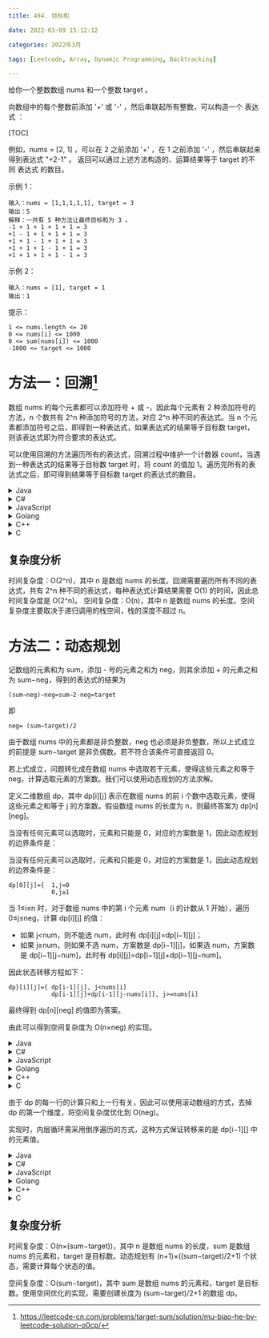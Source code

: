 ```yaml
---
title: 494. 目标和

date: 2022-03-09 15:12:12  

categories: 2022年3月

tags: [Leetcode, Array, Dynamic Programming, Backtracking]

---
```


给你一个整数数组 nums 和一个整数 target 。

向数组中的每个整数前添加 '+' 或 '-' ，然后串联起所有整数，可以构造一个 表达式 ：


<!-- more -->

[TOC]


例如，nums = [2, 1] ，可以在 2 之前添加 '+' ，在 1 之前添加 '-' ，然后串联起来得到表达式 "+2-1" 。
返回可以通过上述方法构造的、运算结果等于 target 的不同 表达式 的数目。



示例 1：

    输入：nums = [1,1,1,1,1], target = 3
    输出：5
    解释：一共有 5 种方法让最终目标和为 3 。
    -1 + 1 + 1 + 1 + 1 = 3
    +1 - 1 + 1 + 1 + 1 = 3
    +1 + 1 - 1 + 1 + 1 = 3
    +1 + 1 + 1 - 1 + 1 = 3
    +1 + 1 + 1 + 1 - 1 = 3
示例 2：

    输入：nums = [1], target = 1
    输出：1


提示：
    
    1 <= nums.length <= 20
    0 <= nums[i] <= 1000
    0 <= sum(nums[i]) <= 1000
    -1000 <= target <= 1000


# 方法一：回溯[^1]
数组 nums 的每个元素都可以添加符号 + 或 -，因此每个元素有 2 种添加符号的方法，n 个数共有 2^n 种添加符号的方法，对应 2^n 种不同的表达式。当 n 个元素都添加符号之后，即得到一种表达式，如果表达式的结果等于目标数 target，则该表达式即为符合要求的表达式。

可以使用回溯的方法遍历所有的表达式，回溯过程中维护一个计数器 count，当遇到一种表达式的结果等于目标数 target 时，将 count 的值加 1。遍历完所有的表达式之后，即可得到结果等于目标数 target 的表达式的数目。


<details>
    <summary>Java</summary>
    
```
class Solution {
    int count = 0;

    public int findTargetSumWays(int[] nums, int target) {
        backtrack(nums, target, 0, 0);
        return count;
    }

    public void backtrack(int[] nums, int target, int index, int sum) {
        if (index == nums.length) {
            if (sum == target) {
                count++;
            }
        } else {
            backtrack(nums, target, index + 1, sum + nums[index]);
            backtrack(nums, target, index + 1, sum - nums[index]);
        }
    }
}

```
</details>

<details>
    <summary>C#</summary>
    
```
public class Solution {
    int count = 0;

    public int FindTargetSumWays(int[] nums, int target) {
        Backtrack(nums, target, 0, 0);
        return count;
    }

    public void Backtrack(int[] nums, int target, int index, int sum) {
        if (index == nums.Length) {
            if (sum == target) {
                count++;
            }
        } else {
            Backtrack(nums, target, index + 1, sum + nums[index]);
            Backtrack(nums, target, index + 1, sum - nums[index]);
        }
    }
}

```
</details>

<details>
    <summary>JavaScript</summary>
    
```
var findTargetSumWays = function(nums, target) {
    let count = 0;
    const backtrack = (nums, target, index, sum) => {
        if (index === nums.length) {
            if (sum === target) {
                count++;
            }
        } else {
            backtrack(nums, target, index + 1, sum + nums[index]);
            backtrack(nums, target, index + 1, sum - nums[index]);
        }
    }
    
    backtrack(nums, target, 0, 0);
    return count;
};

```
</details>

<details>
    <summary>Golang</summary>
    
```
func findTargetSumWays(nums []int, target int) (count int) {
    var backtrack func(int, int)
    backtrack = func(index, sum int) {
        if index == len(nums) {
            if sum == target {
                count++
            }
            return
        }
        backtrack(index+1, sum+nums[index])
        backtrack(index+1, sum-nums[index])
    }
    backtrack(0, 0)
    return
}

```
</details>

<details>
    <summary>C++</summary>
    
```
class Solution {
public:
    int count = 0;

    int findTargetSumWays(vector<int>& nums, int target) {
        backtrack(nums, target, 0, 0);
        return count;
    }

    void backtrack(vector<int>& nums, int target, int index, int sum) {
        if (index == nums.size()) {
            if (sum == target) {
                count++;
            }
        } else {
            backtrack(nums, target, index + 1, sum + nums[index]);
            backtrack(nums, target, index + 1, sum - nums[index]);
        }
    }
};

```
</details>

<details>
    <summary>C</summary>
    
```
int count;

int findTargetSumWays(int* nums, int numsSize, int target) {
    count = 0;
    backtrack(nums, numsSize, target, 0, 0);
    return count;
}

void backtrack(int* nums, int numSize, int target, int index, int sum) {
    if (index == numSize) {
        if (sum == target) {
            count++;
        }
    } else {
        backtrack(nums, numSize, target, index + 1, sum + nums[index]);
        backtrack(nums, numSize, target, index + 1, sum - nums[index]);
    }
}

```
</details>

## 复杂度分析

时间复杂度：O(2^n)，其中 n 是数组 nums 的长度。回溯需要遍历所有不同的表达式，共有 2^n 种不同的表达式，每种表达式计算结果需要 O(1) 的时间，因此总时间复杂度是 O(2^n)。
空间复杂度：O(n)，其中 n 是数组 nums 的长度。空间复杂度主要取决于递归调用的栈空间，栈的深度不超过 n。

# 方法二：动态规划
记数组的元素和为 sum，添加 - 号的元素之和为 neg，则其余添加 + 的元素之和为 sum−neg，得到的表达式的结果为

    (sum−neg)−neg=sum−2⋅neg=target
即

    neg= (sum−target)/2

由于数组 nums 中的元素都是非负整数，neg 也必须是非负整数，所以上式成立的前提是 sum−target 是非负偶数。若不符合该条件可直接返回 0。

若上式成立，问题转化成在数组 nums 中选取若干元素，使得这些元素之和等于 neg，计算选取元素的方案数。我们可以使用动态规划的方法求解。

定义二维数组 dp，其中 dp[i][j] 表示在数组 nums 的前 i 个数中选取元素，使得这些元素之和等于 j 的方案数。假设数组 nums 的长度为 n，则最终答案为 dp[n][neg]。

当没有任何元素可以选取时，元素和只能是 0，对应的方案数是 1，因此动态规划的边界条件是：


当没有任何元素可以选取时，元素和只能是 0，对应的方案数是 1，因此动态规划的边界条件是：

    dp[0][j]={  1,j=0
                0,j≥1

当 1≤i≤n 时，对于数组 nums 中的第 i 个元素 num（i 的计数从 1 开始），遍历 0≤j≤neg，计算 dp[i][j] 的值：

- 如果 j<num，则不能选 num，此时有 dp[i][j]=dp[i−1][j]；
- 如果 j≥num，则如果不选 num，方案数是 dp[i−1][j]，如果选 num，方案数是 dp[i−1][j−num]，此时有 dp[i][j]=dp[i−1][j]+dp[i−1][j−num]。

因此状态转移方程如下：

    dp}[i][j]={ dp[i-1][j], j<nums[i]
                dp[i-1][j]+dp[i-1][j-nums[i]], j>=nums[i]

最终得到 dp[n][neg] 的值即为答案。

由此可以得到空间复杂度为 O(n×neg) 的实现。


<details>
    <summary>Java</summary>
    
```
class Solution {
    public int findTargetSumWays(int[] nums, int target) {
        int sum = 0;
        for (int num : nums) {
            sum += num;
        }
        int diff = sum - target;
        if (diff < 0 || diff % 2 != 0) {
            return 0;
        }
        int n = nums.length, neg = diff / 2;
        int[][] dp = new int[n + 1][neg + 1];
        dp[0][0] = 1;
        for (int i = 1; i <= n; i++) {
            int num = nums[i - 1];
            for (int j = 0; j <= neg; j++) {
                dp[i][j] = dp[i - 1][j];
                if (j >= num) {
                    dp[i][j] += dp[i - 1][j - num];
                }
            }
        }
        return dp[n][neg];
    }
}

```
</details>

<details>
    <summary>C#</summary>
    
```
public class Solution {
    public int FindTargetSumWays(int[] nums, int target) {
        int sum = 0;
        foreach (int num in nums) {
            sum += num;
        }
        int diff = sum - target;
        if (diff < 0 || diff % 2 != 0) {
            return 0;
        }
        int n = nums.Length, neg = diff / 2;
        int[,] dp = new int[n + 1, neg + 1];
        dp[0, 0] = 1;
        for (int i = 1; i <= n; i++) {
            int num = nums[i - 1];
            for (int j = 0; j <= neg; j++) {
                dp[i, j] = dp[i - 1, j];
                if (j >= num) {
                    dp[i, j] += dp[i - 1, j - num];
                }
            }
        }
        return dp[n, neg];
    }
}

```
</details>

<details>
    <summary>JavaScript</summary>
    
```
var findTargetSumWays = function(nums, target) {
    let sum = 0;
    for (const num of nums) {
        sum += num;
    }
    const diff = sum - target;
    if (diff < 0 || diff % 2 !== 0) {
        return 0;
    }
    const n = nums.length, neg = diff / 2;
    const dp = new Array(n + 1).fill(0).map(() => new Array(neg + 1).fill(0));
    dp[0][0] = 1;
    for (let i = 1; i <= n; i++) {
        const num = nums[i - 1];
        for (let j = 0; j <= neg; j++) {
            dp[i][j] = dp[i - 1][j];
            if (j >= num) {
                dp[i][j] += dp[i - 1][j - num];
            }
        }
    }
    return dp[n][neg];
};

```
</details>

<details>
    <summary>Golang</summary>
    
```
func findTargetSumWays(nums []int, target int) int {
    sum := 0
    for _, v := range nums {
        sum += v
    }
    diff := sum - target
    if diff < 0 || diff%2 == 1 {
        return 0
    }
    n, neg := len(nums), diff/2
    dp := make([][]int, n+1)
    for i := range dp {
        dp[i] = make([]int, neg+1)
    }
    dp[0][0] = 1
    for i, num := range nums {
        for j := 0; j <= neg; j++ {
            dp[i+1][j] = dp[i][j]
            if j >= num {
                dp[i+1][j] += dp[i][j-num]
            }
        }
    }
    return dp[n][neg]
}

```
</details>

<details>
    <summary>C++</summary>
    
```
class Solution {
public:
    int findTargetSumWays(vector<int>& nums, int target) {
        int sum = 0;
        for (int& num : nums) {
            sum += num;
        }
        int diff = sum - target;
        if (diff < 0 || diff % 2 != 0) {
            return 0;
        }
        int n = nums.size(), neg = diff / 2;
        vector<vector<int>> dp(n + 1, vector<int>(neg + 1));
        dp[0][0] = 1;
        for (int i = 1; i <= n; i++) {
            int num = nums[i - 1];
            for (int j = 0; j <= neg; j++) {
                dp[i][j] = dp[i - 1][j];
                if (j >= num) {
                    dp[i][j] += dp[i - 1][j - num];
                }
            }
        }
        return dp[n][neg];
    }
};

```
</details>

<details>
    <summary>C</summary>
    
```
int findTargetSumWays(int* nums, int numsSize, int target) {
    int sum = 0;
    for (int i = 0; i < numsSize; i++) {
        sum += nums[i];
    }
    int diff = sum - target;
    if (diff < 0 || diff % 2 != 0) {
        return 0;
    }
    int n = numsSize, neg = diff / 2;
    int dp[n + 1][neg + 1];
    memset(dp, 0, sizeof(dp));
    dp[0][0] = 1;
    for (int i = 1; i <= n; i++) {
        int num = nums[i - 1];
        for (int j = 0; j <= neg; j++) {
            dp[i][j] = dp[i - 1][j];
            if (j >= num) {
                dp[i][j] += dp[i - 1][j - num];
            }
        }
    }
    return dp[n][neg];
}

```
</details>


由于 dp 的每一行的计算只和上一行有关，因此可以使用滚动数组的方式，去掉 dp 的第一个维度，将空间复杂度优化到 O(neg)。

实现时，内层循环需采用倒序遍历的方式，这种方式保证转移来的是 dp[i−1][] 中的元素值。



<details>
    <summary>Java</summary>
    
```
class Solution {
    public int findTargetSumWays(int[] nums, int target) {
        int sum = 0;
        for (int num : nums) {
            sum += num;
        }
        int diff = sum - target;
        if (diff < 0 || diff % 2 != 0) {
            return 0;
        }
        int neg = diff / 2;
        int[] dp = new int[neg + 1];
        dp[0] = 1;
        for (int num : nums) {
            for (int j = neg; j >= num; j--) {
                dp[j] += dp[j - num];
            }
        }
        return dp[neg];
    }
}

```
</details>

<details>
    <summary>C#</summary>
    
```
public class Solution {
    public int FindTargetSumWays(int[] nums, int target) {
        int sum = 0;
        foreach (int num in nums) {
            sum += num;
        }
        int diff = sum - target;
        if (diff < 0 || diff % 2 != 0) {
            return 0;
        }
        int neg = diff / 2;
        int[] dp = new int[neg + 1];
        dp[0] = 1;
        foreach (int num in nums) {
            for (int j = neg; j >= num; j--) {
                dp[j] += dp[j - num];
            }
        }
        return dp[neg];
    }
}

```
</details>

<details>
    <summary>JavaScript</summary>
    
```
var findTargetSumWays = function(nums, target) {
    let sum = 0;
    for (const num of nums) {
        sum += num;
    }
    const diff = sum - target;
    if (diff < 0 || diff % 2 !== 0) {
        return 0;
    }
    const neg = Math.floor(diff / 2);
    const dp = new Array(neg + 1).fill(0);
    dp[0] = 1;
    for (const num of nums) {
        for (let j = neg; j >= num; j--) {
            dp[j] += dp[j - num];
        }
    }
    return dp[neg];
};

```
</details>

<details>
    <summary>Golang</summary>
    
```
func findTargetSumWays(nums []int, target int) int {
    sum := 0
    for _, v := range nums {
        sum += v
    }
    diff := sum - target
    if diff < 0 || diff%2 == 1 {
        return 0
    }
    neg := diff / 2
    dp := make([]int, neg+1)
    dp[0] = 1
    for _, num := range nums {
        for j := neg; j >= num; j-- {
            dp[j] += dp[j-num]
        }
    }
    return dp[neg]
}

```
</details>

<details>
    <summary>C++</summary>
    
```
class Solution {
public:
    int findTargetSumWays(vector<int>& nums, int target) {
        int sum = 0;
        for (int& num : nums) {
            sum += num;
        }
        int diff = sum - target;
        if (diff < 0 || diff % 2 != 0) {
            return 0;
        }
        int neg = diff / 2;
        vector<int> dp(neg + 1);
        dp[0] = 1;
        for (int& num : nums) {
            for (int j = neg; j >= num; j--) {
                dp[j] += dp[j - num];
            }
        }
        return dp[neg];
    }
};

```
</details>

<details>
    <summary>C</summary>
    
```
int findTargetSumWays(int* nums, int numsSize, int target) {
    int sum = 0;
    for (int i = 0; i < numsSize; i++) {
        sum += nums[i];
    }
    int diff = sum - target;
    if (diff < 0 || diff % 2 != 0) {
        return 0;
    }
    int neg = diff / 2;
    int dp[neg + 1];
    memset(dp, 0, sizeof(dp));
    dp[0] = 1;
    for (int i = 0; i < numsSize; i++) {
        int num = nums[i];
        for (int j = neg; j >= num; j--) {
            dp[j] += dp[j - num];
        }
    }
    return dp[neg];
}

```
</details>

## 复杂度分析

时间复杂度：O(n×(sum−target))，其中 n 是数组 nums 的长度，sum 是数组 nums 的元素和，target 是目标数。动态规划有 (n+1)×((sum−target)/2+1) 个状态，需要计算每个状态的值。

空间复杂度：O(sum−target)，其中 sum 是数组 nums 的元素和，target 是目标数。使用空间优化的实现，需要创建长度为  (sum−target)/2+1 的数组 dp。


[^1]:https://leetcode-cn.com/problems/target-sum/solution/mu-biao-he-by-leetcode-solution-o0cp/